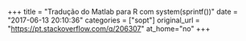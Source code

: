 +++
title = "Tradução do Matlab para R com system(sprintf())"
date = "2017-06-13 20:10:36"
categories = ["sopt"]
original_url = "https://pt.stackoverflow.com/q/206307"
at_home="no"
+++

